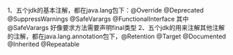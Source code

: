 1、五个jdk的基本注解，都在java.lang包下：@Override @Deprecated @SuppressWarnings @SafeVarargs @FunctionalInterface
其中@SafeVarargs 好像要求方法需要声明final类型
2、五个jdk的用来注解其他注解的注解，都在java.lang.annotation包下，@Retention @Target @Documented @Inherited @Repeatable
